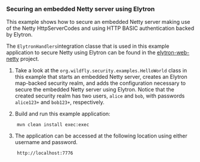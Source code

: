 ### Securing an embedded Netty server using Elytron

This example shows how to secure an embedded Netty server making use of the Netty HttpServerCodes and using HTTP BASIC authentication backed by Elytron.

The ```ElytronHandlers```integration classe that is used in this example
application to secure Netty using Elytron can be found in the [elytron-web-netty](https://github.com/wildfly-security/elytron-web-netty) project.

1. Take a look at the ```org.wildfly.security.examples.HelloWorld``` class in this example that starts an embedded
Netty server, creates an Elytron map-backed security realm, and adds the configuration necessary to secure the embedded
Netty server using Elytron. Notice that the created security realm has two users, ```alice``` and ```bob```, with passwords
```alice123+``` and ```bob123+```, respectively.

2. Build and run this example application:

```
    mvn clean install exec:exec
```

3. The application can be accessed at the following location using either username and password.

```
    http://localhost:7776
```
